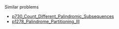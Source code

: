 Similar problems
- [p730_Count_Different_Palindromic_Subsequences](https://github.com/genxium/Leetcode/tree/master/p730_Count_Different_Palindromic_Subsequences) 
- [p1278_Palindrome_Partitioning_III](https://github.com/genxium/Leetcode/tree/master/p1278_Palindrome_Partitioning_III) 
